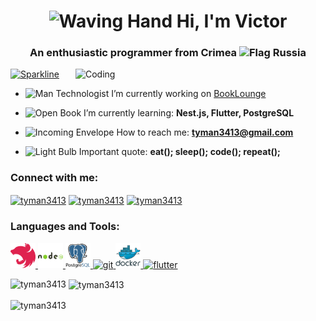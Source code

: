 <h1 align="center"><img src="https://raw.githubusercontent.com/Tarikul-Islam-Anik/Telegram-Animated-Emojis/main/People/Waving%20Hand.webp" alt="Waving Hand" width="40" height="40" /> Hi, I'm Victor</h1>
<h3 align="center">An enthusiastic programmer from Crimea <img src="https://raw.githubusercontent.com/Tarikul-Islam-Anik/Telegram-Animated-Emojis/main/Flags/Flag%20Russia.webp" alt="Flag Russia" width="40" height="40" /></h3>

<img align="right" alt="Coding" width=400 src="https://i.pinimg.com/originals/8b/35/fe/8b35fef55fba1a201c9c7a11d3ec3d64.gif">

[![Sparkline](https://stars.medv.io/nodejs/node.svg)](https://stars.medv.io/nodejs/node)

- <img src="https://raw.githubusercontent.com/Tarikul-Islam-Anik/Telegram-Animated-Emojis/main/People/Man%20Technologist.webp" alt="Man Technologist" width="25" height="25" /> I’m currently working on [BookLounge](https://github.com/Tyman3413/BookLounge-server-side)

- <img src="https://raw.githubusercontent.com/Tarikul-Islam-Anik/Telegram-Animated-Emojis/main/Objects/Open%20Book.webp" alt="Open Book" width="25" height="25" /> I’m currently learning: **Nest.js, Flutter, PostgreSQL**

- <img src="https://raw.githubusercontent.com/Tarikul-Islam-Anik/Telegram-Animated-Emojis/main/Objects/Incoming%20Envelope.webp" alt="Incoming Envelope" width="25" height="25" /> How to reach me: **tyman3413@gmail.com**

- <img src="https://raw.githubusercontent.com/Tarikul-Islam-Anik/Telegram-Animated-Emojis/main/Objects/Light%20Bulb.webp" alt="Light Bulb" width="25" height="25" /> Important quote: **eat(); sleep(); code(); repeat();**

<h3 align="left">Connect with me:</h3>
<p align="left">
<a href="https://t.me/Tyman3413" target="blank"><img align="center" src="https://i.postimg.cc/4Kc1dswp/telegram-256x256.png" alt="tyman3413" height="30" width="30"></a>
<a href="https://www.youtube.com/c/tyman3413" target="blank"><img align="center" src="https://raw.githubusercontent.com/rahuldkjain/github-profile-readme-generator/master/src/images/icons/Social/youtube.svg" alt="tyman3413" height="30" width="40" /></a>
<a href="https://instagram.com/tyman3413" target="blank"><img align="center" src="https://raw.githubusercontent.com/rahuldkjain/github-profile-readme-generator/master/src/images/icons/Social/instagram.svg" alt="tyman3413" height="30" width="40" /></a>
</p>

<h3 align="left">Languages and Tools:</h3>
<p align="left"> 
<a href="https://nestjs.com/" target="_blank" rel="noreferrer"> <img src="https://raw.githubusercontent.com/devicons/devicon/master/icons/nestjs/nestjs-plain.svg" alt="nestjs" width="40" height="40"/> </a> 
<a href="https://nodejs.org" target="_blank" rel="noreferrer"> <img src="https://raw.githubusercontent.com/devicons/devicon/master/icons/nodejs/nodejs-original-wordmark.svg" alt="nodejs" width="40" height="40"/> </a>
<a href="https://www.postgresql.org" target="_blank" rel="noreferrer"> <img src="https://raw.githubusercontent.com/devicons/devicon/master/icons/postgresql/postgresql-original-wordmark.svg" alt="postgresql" width="40" height="40"/> </a>
<a href="https://git-scm.com/" target="_blank" rel="noreferrer"> <img src="https://www.vectorlogo.zone/logos/git-scm/git-scm-icon.svg" alt="git" width="40" height="40"/> </a>
<a href="https://www.docker.com/" target="_blank" rel="noreferrer"> <img src="https://raw.githubusercontent.com/devicons/devicon/master/icons/docker/docker-original-wordmark.svg" alt="docker" width="40" height="40"/> </a> 
<a href="https://flutter.dev" target="_blank" rel="noreferrer"> <img src="https://www.vectorlogo.zone/logos/flutterio/flutterio-icon.svg" alt="flutter" width="40" height="40"/> </a>
</p>

<p><img align="left" src="https://github-readme-stats.vercel.app/api/top-langs?username=tyman3413&show_icons=true&locale=en&layout=compact" alt="tyman3413" /></p>

<p>&nbsp;<img align="center" src="https://github-readme-stats.vercel.app/api?username=tyman3413&show_icons=true&locale=en" alt="tyman3413" /></p>

<p><img align="center" src="https://github-readme-streak-stats.herokuapp.com/?user=tyman3413&" alt="tyman3413" /></p>
